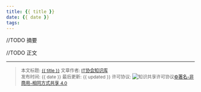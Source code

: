 ```yaml
---
title: {{ title }}
date: {{ date }}
tags: 
---
```


//TODO 摘要

<!--more-->


//TODO 正文

----------------

><span style="font-size:12px">本文标题: <a href="{{ permalink }}">{{ title }}</a>
文章作者: <a href="http://itxiehui.github.io/">IT协会知识库</a>  
发布时间: {{ date }}
最后更新: {{ updated }}
许可协议: <img alt="知识共享许可协议" style="border-width:0" src="https://i.creativecommons.org/l/by-nc-sa/4.0/80x15.png" /><a rel="license" href="http://creativecommons.org/licenses/by-nc-sa/4.0/">©署名-非商用-相同方式共享 4.0</a></span>